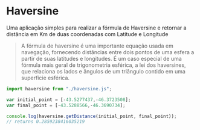 # Haversine
Uma aplicação simples para realizar a fórmula de Haversine e retornar a distância em Km de duas coordenadas com Latitude e Longitude

> A fórmula de haversine é uma importante equação usada em navegação, fornecendo distâncias entre dois pontos de uma esfera a partir de suas latitudes e longitudes. É um caso especial de uma fórmula mais geral de trigonometria esférica, a lei dos haversines, que relaciona os lados e ângulos de um triângulo contido em uma superfície esférica.

```javascript
import haversine from "./haversine.js";

var initial_point = [-43.5277437,-46.3723508];
var final_point = [-43.5288566,-46.3690734];

console.log(haversine.getDistance(initial_point, final_point));
// returns 0.2859238416035219
```